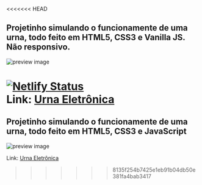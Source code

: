 <<<<<<< HEAD
## Projetinho simulando o funcionamente de uma urna, todo feito em HTML5, CSS3 e Vanilla JS. Não responsivo.

![preview image](https://i.imgur.com/vLZA8PY.png)

[![Netlify Status](https://api.netlify.com/api/v1/badges/5048d5a5-1aca-41a7-8388-4d6859871d31/deploy-status)](https://goofy-benz-d7cab6.netlify.app) <br/>
Link: [Urna Eletrônica](https://goofy-benz-d7cab6.netlify.app) 
=======
## Projetinho simulando o funcionamente de uma urna, todo feito em HTML5, CSS3 e JavaScript

![preview image](https://i.imgur.com/vLZA8PY.png)

Link: [Urna Eletrônica](https://igorlap.github.io.)
>>>>>>> 8135f254b7425e1eb91b04db50e381fa4bab3417
